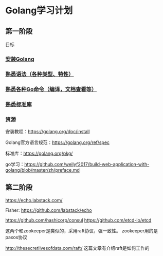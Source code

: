 # Golang学习计划

## 第一阶段

目标

### [安装Golang](https://github.com/weilyf2017/build-web-application-with-golang/blob/master/zh/01.1.md)
### [熟悉语法（各种类型、特性）](https://github.com/weilyf2017/Blog/blob/master/Go/go%E8%AF%AD%E8%A8%80%E7%B1%BB%E5%9E%8B.md)
### [熟悉各种Go命令（编译，文档查看等）](https://github.com/weilyf2017/Blog/blob/master/Go/Go%20%E5%9F%BA%E6%9C%AC%E5%91%BD%E4%BB%A4.md)
### [熟悉标准库](https://studygolang.com/pkgdoc)
### 资源

安装教程：https://golang.org/doc/install

Golang官方语言规范：https://golang.org/ref/spec

标准库：https://golang.org/pkg/

go学习：https://github.com/weilyf2017/build-web-application-with-golang/blob/master/zh/preface.md

## 第二阶段


https://echo.labstack.com/

Fisher:
https://github.com/labstack/echo


https://github.com/hashicorp/consul
https://github.com/etcd-io/etcd


这两个和zookeeper是类似的，采用raft协议，强一致性。 zookeeper用的是paxos协议

http://thesecretlivesofdata.com/raft/ 
这篇文章有介绍raft是如何工作的

